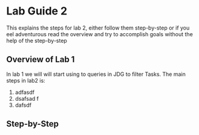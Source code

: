 # Lab Guide 2
This explains the steps for lab 2, either follow them step-by-step or if you eel adventurous read the overview and try to accomplish goals without the help of the step-by-step

## Overview of Lab 1
In lab 1 we will will start using to queries in JDG to filter Tasks. The main steps in lab2 is:


1. adfasdf
1. dsafsad f
1. dafsdf 


## Step-by-Step